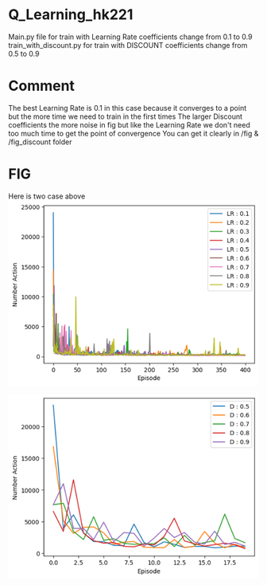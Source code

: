 # Q_Learning_hk221

Main.py file for train with Learning Rate coefficients change from 0.1 to 0.9
train_with_discount.py for train with DISCOUNT coefficients change from 0.5 to 0.9

# Comment 
The best Learning Rate is 0.1 in this case because it converges to a point but the more time we need to train in the first times 
The larger Discount coefficients the more noise in fig but like the Learning Rate we don't need too much time to get the point of convergence 
You can get it clearly in /fig & /fig_discount folder

# FIG
Here is two case above <br>
![Image](/fig/Action.png)

![Image](/fig_discount/Action.png)

